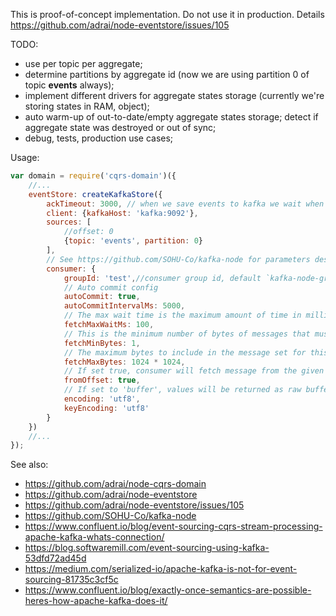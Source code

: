 This is proof-of-concept implementation. Do not use it in production. Details https://github.com/adrai/node-eventstore/issues/105

TODO:
* use per topic per aggregate;
* determine partitions by aggregate id (now we are using partition 0 of topic **events** always);
* implement different drivers for aggregate states storage (currently we're storing states in RAM, object);
* auto warm-up of out-to-date/empty aggregate states storage; detect if aggregate state was destroyed or out of sync;
* debug, tests, production use cases;

Usage:
```javascript
var domain = require('cqrs-domain')({
  	//...
	eventStore: createKafkaStore({
		ackTimeout: 3000, // when we save events to kafka we wait when we will receive them in consumer and only then saving considered completed. If consumer doesn't received it then we throw exception.
		client: {kafkaHost: 'kafka:9092'},
		sources: [
			//offset: 0
			{topic: 'events', partition: 0}
		],
		// See https://github.com/SOHU-Co/kafka-node for parameters description
		consumer: {
			groupId: 'test',//consumer group id, default `kafka-node-group`
			// Auto commit config
			autoCommit: true,
			autoCommitIntervalMs: 5000,
			// The max wait time is the maximum amount of time in milliseconds to block waiting if insufficient data is available at the time the request is issued, default 100ms
			fetchMaxWaitMs: 100,
			// This is the minimum number of bytes of messages that must be available to give a response, default 1 byte
			fetchMinBytes: 1,
			// The maximum bytes to include in the message set for this partition. This helps bound the size of the response.
			fetchMaxBytes: 1024 * 1024,
			// If set true, consumer will fetch message from the given offset in the payloads
			fromOffset: true,
			// If set to 'buffer', values will be returned as raw buffer objects.
			encoding: 'utf8',
			keyEncoding: 'utf8'
		}
	})
  	//...
});
```

See also:
* https://github.com/adrai/node-cqrs-domain
* https://github.com/adrai/node-eventstore
* https://github.com/adrai/node-eventstore/issues/105
* https://github.com/SOHU-Co/kafka-node
* https://www.confluent.io/blog/event-sourcing-cqrs-stream-processing-apache-kafka-whats-connection/
* https://blog.softwaremill.com/event-sourcing-using-kafka-53dfd72ad45d
* https://medium.com/serialized-io/apache-kafka-is-not-for-event-sourcing-81735c3cf5c
* https://www.confluent.io/blog/exactly-once-semantics-are-possible-heres-how-apache-kafka-does-it/

